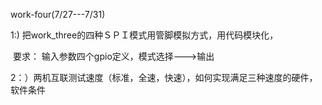 

   work-four(7/27---7/31)

1:)   把work_three的四种ＳＰＩ模式用管脚模拟方式，用代码模块化，

​    要求：  输入参数四个gpio定义，模式选择--->输出

2：）两机互联测试速度（标准，全速，快速），如何实现满足三种速度的硬件，软件条件

